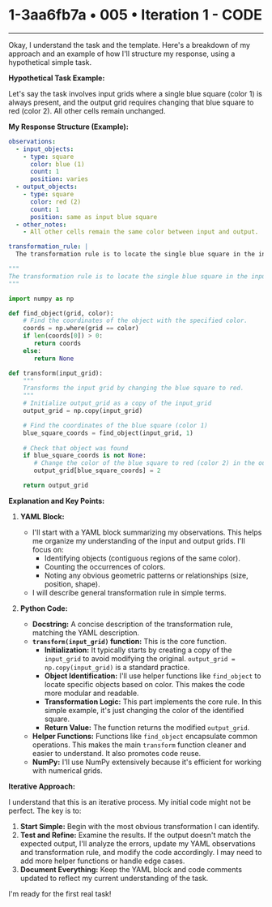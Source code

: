 # 1-3aa6fb7a • 005 • Iteration 1 - CODE

---
Okay, I understand the task and the template. Here's a breakdown of my approach and an example of how I'll structure my response, using a hypothetical simple task.

**Hypothetical Task Example:**

Let's say the task involves input grids where a single blue square (color 1) is always present, and the output grid requires changing that blue square to red (color 2).  All other cells remain unchanged.

**My Response Structure (Example):**

```yaml
observations:
  - input_objects:
    - type: square
      color: blue (1)
      count: 1
      position: varies
  - output_objects:
    - type: square
      color: red (2)
      count: 1
      position: same as input blue square
  - other_notes:
    - All other cells remain the same color between input and output.

transformation_rule: |
  The transformation rule is to locate the single blue square in the input grid and change its color to red in the output grid. All other cells maintain their original colors.  Essentially, we are performing a color substitution on a specific object.

```

```python
"""
The transformation rule is to locate the single blue square in the input grid and change its color to red in the output grid. All other cells maintain their original colors.
"""

import numpy as np

def find_object(grid, color):
    # Find the coordinates of the object with the specified color.
    coords = np.where(grid == color)
    if len(coords[0]) > 0:
       return coords
    else:
       return None

def transform(input_grid):
    """
    Transforms the input grid by changing the blue square to red.
    """
    # Initialize output_grid as a copy of the input_grid
    output_grid = np.copy(input_grid)

    # Find the coordinates of the blue square (color 1)
    blue_square_coords = find_object(input_grid, 1)
    
    # Check that object was found
    if blue_square_coords is not None:
       # Change the color of the blue square to red (color 2) in the output_grid
       output_grid[blue_square_coords] = 2

    return output_grid
```

**Explanation and Key Points:**

1.  **YAML Block:**
    *   I'll start with a YAML block summarizing my observations. This helps me organize my understanding of the input and output grids.  I'll focus on:
        *   Identifying objects (contiguous regions of the same color).
        *   Counting the occurrences of colors.
        *   Noting any obvious geometric patterns or relationships (size, position, shape).
    *   I will describe general transformation rule in simple terms.

2.  **Python Code:**
    *   **Docstring:**  A concise description of the transformation rule, matching the YAML description.
    *   **`transform(input_grid)` function:** This is the core function.
        *   **Initialization:** It typically starts by creating a copy of the `input_grid` to avoid modifying the original.  `output_grid = np.copy(input_grid)` is a standard practice.
        *   **Object Identification:** I'll use helper functions like `find_object` to locate specific objects based on color.  This makes the code more modular and readable.
        *   **Transformation Logic:**  This part implements the core rule.  In this simple example, it's just changing the color of the identified square.
        *   **Return Value:** The function returns the modified `output_grid`.
    *   **Helper Functions:**  Functions like `find_object` encapsulate common operations.  This makes the main `transform` function cleaner and easier to understand.  It also promotes code reuse.
    *   **NumPy:** I'll use NumPy extensively because it's efficient for working with numerical grids.

**Iterative Approach:**

I understand that this is an iterative process.  My initial code might not be perfect. The key is to:

1.  **Start Simple:**  Begin with the most obvious transformation I can identify.
2.  **Test and Refine:**  Examine the results.  If the output doesn't match the expected output, I'll analyze the errors, update my YAML observations and transformation rule, and modify the code accordingly.  I may need to add more helper functions or handle edge cases.
3.  **Document Everything:** Keep the YAML block and code comments updated to reflect my current understanding of the task.

I'm ready for the first real task!

